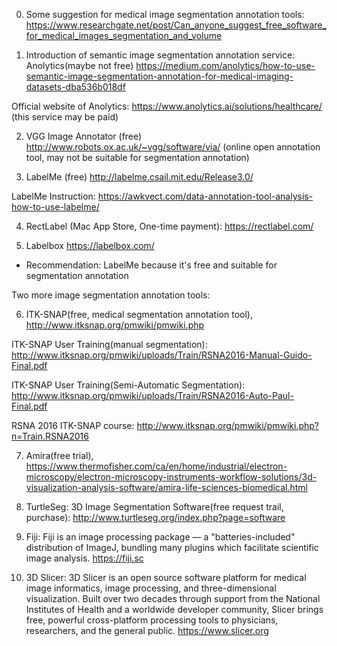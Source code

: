 0. Some suggestion for medical image segmentation annotation tools: https://www.researchgate.net/post/Can_anyone_suggest_free_software_for_medical_images_segmentation_and_volume

1. Introduction of semantic image segmentation annotation service: Anolytics(maybe not free) https://medium.com/anolytics/how-to-use-semantic-image-segmentation-annotation-for-medical-imaging-datasets-dba536b018df

Official website of Anolytics: https://www.anolytics.ai/solutions/healthcare/ (this service may be paid)

2. VGG Image Annotator (free) http://www.robots.ox.ac.uk/~vgg/software/via/ (online open annotation tool, may not be suitable for segmentation annotation)

3. LabelMe (free) http://labelme.csail.mit.edu/Release3.0/

LabelMe Instruction: https://awkvect.com/data-annotation-tool-analysis-how-to-use-labelme/

4. RectLabel (Mac App Store, One-time payment): https://rectlabel.com/

5. Labelbox https://labelbox.com/

- Recommendation: LabelMe because it's free and suitable for segmentation annotation

Two more image segmentation annotation tools:

6. ITK-SNAP(free, medical segmentation annotation tool), http://www.itksnap.org/pmwiki/pmwiki.php

ITK-SNAP User Training(manual segmentation): http://www.itksnap.org/pmwiki/uploads/Train/RSNA2016-Manual-Guido-Final.pdf

ITK-SNAP User Training(Semi-Automatic Segmentation): http://www.itksnap.org/pmwiki/uploads/Train/RSNA2016-Auto-Paul-Final.pdf

RSNA 2016 ITK-SNAP course: http://www.itksnap.org/pmwiki/pmwiki.php?n=Train.RSNA2016

7. Amira(free trial), https://www.thermofisher.com/ca/en/home/industrial/electron-microscopy/electron-microscopy-instruments-workflow-solutions/3d-visualization-analysis-software/amira-life-sciences-biomedical.html

8. TurtleSeg: 3D Image Segmentation Software(free request trail, purchase): http://www.turtleseg.org/index.php?page=software

9. Fiji: Fiji is an image processing package — a "batteries-included" distribution of ImageJ, bundling many plugins which facilitate scientific image analysis. https://fiji.sc

10. 3D Slicer: 3D Slicer is an open source software platform for medical image informatics, image processing, and three-dimensional visualization. Built over two decades through support from the National Institutes of Health and a worldwide developer community, Slicer brings free, powerful cross-platform processing tools to physicians, researchers, and the general public. https://www.slicer.org 
